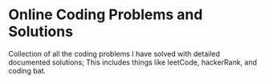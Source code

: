 # Online Coding Problems and Solutions
Collection of all the coding problems I have solved with detailed documented solutions; This includes things like leetCode, hackerRank, and coding bat.
